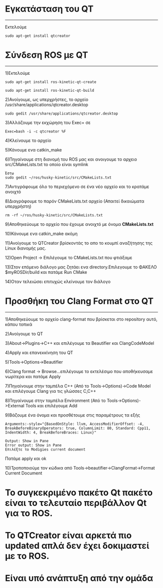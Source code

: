# Εγκατάσταση του QT
---------------

Εκτελούμε 
	
	sudo apt-get install qtcreator

# Σύνδεση ROS με QT
---------------

1)Εκτελούμε 

	sudo apt-get install ros-kinetic-qt-create 

	sudo apt-get install ros-kinetic-qt-build

2)Ανοίγουμε, ως υπερχρήστες, το αρχείο /usr/share/applications/qtcreator.desktop

	sudo gedit /usr/share/applications/qtcreator.desktop

3)Αλλάζουμε την εκχώρηση του Exec= σε 

	Exec=bash -i -c qtcreator %F

4)Κλείνουμε το αρχείο

5)Κάνουμε ενα catkin_make

6)Πηγαίνουμε στη διανομή του ROS μας και ανοιγουμε το αρχειο src/CMakeLists.txt το οποίο είναι symlink

	Έστω 
	sudo gedit ~/ros/husky-kinetic/src/CMakeLists.txt

7)Αντιγράφουμε όλο το περιεχόμενο σε ένα νέο αρχείο και το κρατάμε ανοιχτό

8)Διαγράφουμε το παρόν CMakeLists.txt αρχείο (Απαιτεί δικαιώματα υπερχρήστη)

	rm -rf ~/ros/husky-kinetic/src/CMakeLists.txt

9)Αποθηκεύουμε το αρχείο που έχουμε ανοιχτό με όνομα **CMakeLists.txt**

10)Κάνουμε ενα catkin_make ακόμη

11)Ανοίγουμε το QTCreator βρίσκοντάς το απο το κουμπί αναζήτησης της Linux διανομής μας.

12)Open Project -> Επιλέγουμε το CMakeLists.txt που φτιάξαμε

13)Στον επόμενο διάλογο μας ζητάει ενα directory.Επιλεγουμε το ΦΑΚΕΛΟ $myROSDir/build και πατάμε Run CMake

14)Οταν τελειώσει επιτυχώς κλείνουμε τον διάλογο 

# Προσθήκη του Clang Format στο QT
---------------

1)Αποθηκεύουμε το αρχείο clang-format που βρίσκεται στο repository αυτό, κάπου τοπικά

2)Ανοίγουμε το QT

3)About->Plugins->C++ και επιλέγουμε τα Beautifier και ClangCodeModel

4)Apply και επανεκκίνηση του QT

5)Tools->Options->Beautifier

6)Clang format -> Browse...επιλέγουμε το εκτελέσιμο που αποθήκευσαμε νωρίτερα και πατάμε Apply

7)Πηγαίνουμε στην ταμπέλα C++ (Από το Tools->Options)->Code Model και επιλέγουμε Clang για τις γλώσσες C,C++

8)Πηγαίνουμε στην ταμπέλα Environment (Από το Tools->Options)->External Tools και επιλέγουμε Add

9)Βάζουμε ένα όνομα και προσθέτουμε στις παραμέτρους τα εξής

	Arguments:-style="{BasedOnStyle: llvm, AccessModifierOffset: -4, BreakBeforeBinaryOperators: true, ColumnLimit: 80, Standard: Cpp11, IndentWidth: 4, BreakBeforeBraces: Linux}"

	Output: Show in Pane
	Error output: Show in Pane
	Επιλέξτε το Modigies current document 

Πατάμε apply και ok

10)Τροποποιούμε τον κώδικα από Tools->beautifier->ClangFormat->Format Current Document


# Το συγκεκριμένο πακέτο Qt πακέτο είναι το τελευταίο περιβάλλον Qt για το ROS.
# To QTCreatοr είναι αρκετά πιο updated απλά δεν έχει δοκιμαστεί με τo ROS.
# Είναι υπό ανάπτυξη από την ομάδα 
	
